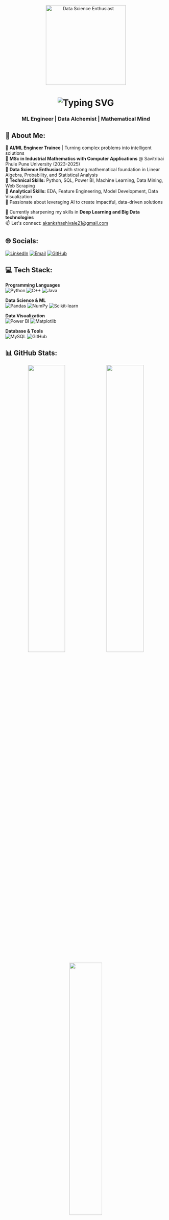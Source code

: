 <p align="center">
  <img src="https://user-images.githubusercontent.com/102985224/211582827-8fd748d6-9181-4c5f-a620-76168b861a4d.gif" height ="250" alt="Data Science Enthusiast" />
</p>

<h1 align="center">
  <img src="https://readme-typing-svg.demolab.com?font=Fira+Code&weight=600&size=30&pause=1000&color=22D3EE&center=true&vCenter=true&width=500&lines=Hello+World!+👋;I'm+Akanksha+Kisan+Shivale" alt="Typing SVG" />
</h1>

<h3 align="center">ML Engineer | Data Alchemist | Mathematical Mind</h3>


## 💫 About Me:
🔹 **AI/ML Engineer Trainee** | Turning complex problems into intelligent solutions  
🔹 **MSc in Industrial Mathematics with Computer Applications** @ Savitribai Phule Pune University (2023-2025)  
🔹 **Data Science Enthusiast** with strong mathematical foundation in Linear Algebra, Probability, and Statistical Analysis  
🔹 **Technical Skills:** Python, SQL, Power BI, Machine Learning, Data Mining, Web Scraping  
🔹 **Analytical Skills:** EDA, Feature Engineering, Model Development, Data Visualization  
🔹 Passionate about leveraging AI to create impactful, data-driven solutions  

🌱 Currently sharpening my skills in **Deep Learning and Big Data technologies**  
📫 Let's connect: [akankshashivale21@gmail.com](mailto:akankshashivale21@gmail.com)  

## 🌐 Socials:
[![LinkedIn](https://img.shields.io/badge/LinkedIn-Connect-%230077B5?style=for-the-badge&logo=linkedin&logoColor=white)](https://linkedin.com/in/akankshashivale) 
[![Email](https://img.shields.io/badge/Email-Contact-%23D14836?style=for-the-badge&logo=gmail&logoColor=white)](mailto:akankshashivale21@gmail.com)
[![GitHub](https://img.shields.io/badge/GitHub-Follow-%23121011?style=for-the-badge&logo=github&logoColor=white)](https://github.com/AkankshaShivale)

## 💻 Tech Stack:
**Programming Languages**  
![Python](https://img.shields.io/badge/Python-Expert-%233770A0?style=for-the-badge&logo=python&logoColor=ffdd54) 
![C++](https://img.shields.io/badge/C++-Intermediate-%2300599C?style=for-the-badge&logo=c%2B%2B&logoColor=white) 
![Java](https://img.shields.io/badge/Java-Basic-%23ED8B00?style=for-the-badge&logo=openjdk&logoColor=white)

**Data Science & ML**  
![Pandas](https://img.shields.io/badge/Pandas-Expert-%23150458?style=for-the-badge&logo=pandas&logoColor=white) 
![NumPy](https://img.shields.io/badge/NumPy-Expert-%23013243?style=for-the-badge&logo=numpy&logoColor=white) 
![Scikit-learn](https://img.shields.io/badge/Scikit--Learn-Intermediate-%23F7931E?style=for-the-badge&logo=scikit-learn&logoColor=white)

**Data Visualization**  
![Power BI](https://img.shields.io/badge/Power_BI-Intermediate-%23F2C811?style=for-the-badge&logo=powerbi&logoColor=black) 
![Matplotlib](https://img.shields.io/badge/Matplotlib-Expert-%23ffffff?style=for-the-badge&logo=Matplotlib&logoColor=black)

**Database & Tools**  
![MySQL](https://img.shields.io/badge/MySQL-Intermediate-%234479A1?style=for-the-badge&logo=mysql&logoColor=white) 
![GitHub](https://img.shields.io/badge/GitHub-Expert-%23121011?style=for-the-badge&logo=github&logoColor=white)

## 📊 GitHub Stats:
<div align="center">
  <img src="https://github-readme-stats.vercel.app/api?username=AkankshaShivale&theme=merko&show_icons=true&hide_border=true&count_private=true" width="48%" />
  <img src="https://github-readme-streak-stats.herokuapp.com/?user=AkankshaShivale&theme=merko&hide_border=true" width="48%" />
</div>

<div align="center">
  <img src="https://github-readme-stats.vercel.app/api/top-langs/?username=AkankshaShivale&theme=merko&hide_border=true&layout=compact" width="45%" />
</div>

## 🏆 GitHub Trophies
![GitHub Trophies](https://github-profile-trophy.vercel.app/?username=AkankshaShivale&theme=onedark&no-frame=true&no-bg=true&margin-w=4)

## 🔝 Recent Contributions
![Contribution Stats](https://github-contributor-stats.vercel.app/api?username=AkankshaShivale&limit=5&theme=dark&combine_all_yearly_contributions=true)


